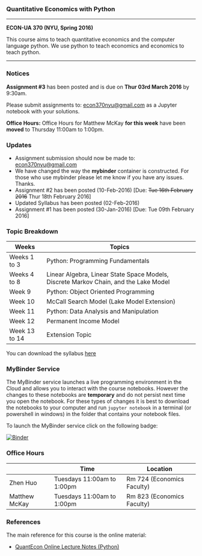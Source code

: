 ### Quantitative Economics with Python 

---

**ECON-UA 370 (NYU, Spring 2016)**

This course aims to teach quantitative economics and the computer language python. We
use python to teach economics and economics to teach python.  

---

### Notices

**Assignment #3** has been posted and is due on **Thur 03rd March 2016** by 9:30am.

Please submit assignments to: econ370nyu@gmail.com as a Jupyter notebook with your solutions.

**Office Hours:** Office Hours for Matthew McKay **for this week** have been **moved** to Thursday 11:00am to 1:00pm.  

### Updates

* Assignment submission should now be made to: econ370nyu@gmail.com
* We have changed the way the **mybinder** container is constructed. For those who use mybinder please let me know if you have any issues. Thanks. 
* Assignment #2 has been posted (10-Feb-2016) [Due: ~~Tue 16th February 2016~~ Thur 18th February 2016]
* Updated Syllabus has been posted (02-Feb-2016)
* Assignment #1 has been posted (30-Jan-2016) [Due: Tue 09th February 2016]

### Topic Breakdown

| Weeks        | Topics                           |
| -------------|----------------------------------|
| Weeks 1 to 3 | Python: Programming Fundamentals |
| Weeks 4 to 8 | Linear Algebra, Linear State Space Models, Discrete Markov Chain, and the Lake Model |
| Week 9       | Python: Object Oriented Programming | 
| Week 10      | McCall Search Model (Lake Model Extension) |
| Week 11      | Python: Data Analysis and Manipulation |
| Week 12      | Permanent Income Model |
| Week 13 to 14| Extension Topic |

You can download the syllabus [here](https://github.com/mmcky/nyu-econ-370/blob/master/syllabus.pdf)

### MyBinder Service

The MyBinder service launches a live programming environment in the Cloud and allows you to interact with the course notebooks. However the changes to these notebooks are **temporary** and do not persist next time you open the notebook. For these types of changes it is best to download the notebooks to your computer and run ``jupyter notebook`` in a terminal (or powershell in windows) in the folder that contains your notebook files. 

To launch the MyBinder service click on the following badge:

[![Binder](http://mybinder.org/badge.svg)](http://mybinder.org/repo/mmcky/nyu-econ-370)

### Office Hours

|          | Time                       | Location  |
|----------|----------------------------|-----------|
| Zhen Huo | Tuesdays 11:00am to 1:00pm | Rm 724 (Economics Faculty) |
| Matthew McKay | Tuesdays 11:00am to 1:00pm | Rm 823 (Economics Faculty) |


### References

The main reference for this course is the online material:

* [QuantEcon Online Lecture Notes (Python)](http://quant-econ.net/py/)
